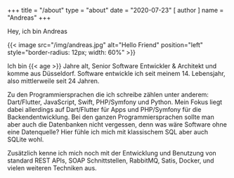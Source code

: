 +++
title = "/about"
type = "about"
date = "2020-07-23"
[ author ]
  name = "Andreas"
+++

Hey, ich bin Andreas

{{< image src="/img/andreas.jpg" alt="Hello Friend" position="left" style="border-radius: 12px; width: 60%" >}}

Ich bin {{< age >}} Jahre alt, Senior Software Entwickler & Architekt und komme aus Düsseldorf. Software entwickle ich seit meinem 14. Lebensjahr, also mittlerweile seit 24 Jahren.

Zu den Programmiersprachen die ich schreibe zählen unter anderem: Dart/Flutter, JavaScript, Swift, PHP/Symfony und Python. Mein Fokus liegt dabei allerdings auf Dart/Flutter für Apps und PHP/Symfony für die Backendentwicklung.
Bei den ganzen Programmiersprachen sollte man aber auch die Datenbanken nicht vergessen, denn was wäre Software ohne eine Datenquelle? Hier fühle ich mich mit klassischem SQL aber auch SQLite wohl.

Zusätzlich kenne ich mich noch mit der Entwicklung und Benutzung von standard REST APIs, SOAP Schnittstellen, RabbitMQ, Satis, Docker, und vielen weiteren Techniken aus.
